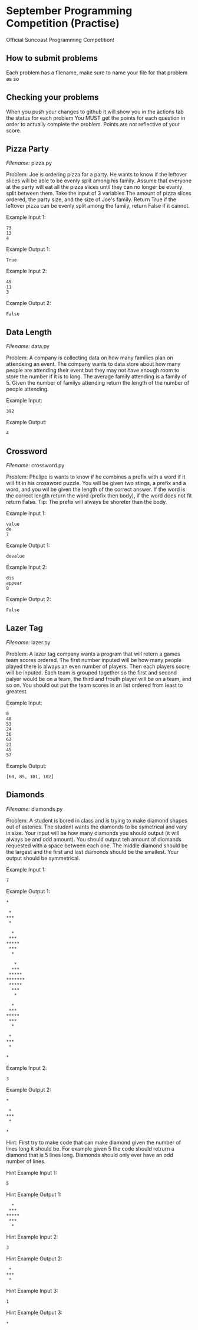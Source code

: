 # September Programming Competition (Practise)

Official Suncoast Programming Competition!

## How to submit problems

Each problem has a filename, make sure to name your file for that problem as so

## Checking your problems

When you push your changes to github it will show you in the actions tab the status for each problem
You MUST get the points for each question in order to actually complete the problem. Points are not reflective of your score.

## Pizza Party

*Filename:* pizza.py

Problem: Joe is ordering pizza for a party. He wants to know if the leftover slices will be able to be evenly split among his family. Assume that everyone at the party will eat all the pizza slices until they can no longer be evanly split between them. Take the input of 3 variables The amount of pizza slices ordered, the party size, and the size of Joe's family. Return True if the leftover pizza can be evenly split among the family, return False if it cannot.

Example Input 1:

```
73
13
4
```

Example Output 1:

```
True
```

Example Input 2:

```
49
11
3
```

Example Output 2:

```
False
```

## Data Length

*Filename:* data.py

Problem: A company is collecting data on how many families plan on attendeing an event. The company wants to data store about how many people are attending their event but they may not have enough room to store the number if it is to long. The average family attending is a family of 5. Given the number of familys attending return the length of the number of people attending.

Example Input:

```
392
```

Example Output:

```
4
```

## Crossword

*Filename:* crossword.py

Problem: Phelipe is wants to know if he combines a prefix with a word if it will fit in his crossword puzzle. You will be given two stings, a prefix and a word, and you wil be given the length of the correct answer. If the word is the correct length return the word (prefix then body), if the word does not fit return False. Tip: The prefix will always be shoreter than the body.

Example Input 1:

```
value
de
7
```

Example Output 1:

```
devalue
```

Example Input 2:

```
dis
appear
8
```

Example Output 2:

```
False
```

## Lazer Tag

*Filename:* lazer.py

Problem: A lazer tag company wants a program that will retern a games team scores ordered. The first number inputed will be how many people played there is always an even number of players. Then each players socre will be inputed. Each team is grouped together so the first and second palyer would be on a team, the third and frouth player will be on a team, and so on. You should out put the team scores in an list ordered from least to greatest.

Example Input:

```
8
48
53
24
36
62
23
45
57
```

Example Output:

```
[60, 85, 101, 102]
```

## Diamonds

*Filename:* diamonds.py

Problem: A student is bored in class and is trying to make diamond shapes out of asterics. The student wants the diamonds to be symetrical and vary in size. Your input will be how many diamonds you should output (it will always be and odd amount). You should output teh amount of diomands requested with a space between each one. The middle diamond should be the largest and the first and last diamonds should be the smallest. Your output should be symmetrical.

Example Input 1:

```
7
```
Example Output 1:

```
*
 
 *
***
 *
 
  *
 ***
*****
 ***
  *
 
   *
  ***
 *****
*******
 *****
  ***
   *
 
  *
 ***
*****
 ***
  *
 
 *
***
 *
 
*
```

Example Input 2:

```
3
```

Example Output 2:

```
*
 
 *
***
 *
 
*
```

Hint: First try to make code that can make diamond given the number of lines long it should be. For example given 5 the code should retrurn a diamond that is 5 lines long. Diamonds should only ever have an odd number of lines.

Hint Example Input 1:

```
5
```

Hint Example Output 1:

```
  *
 ***
*****
 ***
  *
```

Hint Example Input 2:

```
3
```

Hint Example Output 2:

```
 *
***
 *
```

Hint Example Input 3:

```
1
```

Hint Example Output 3:

```
*
```
